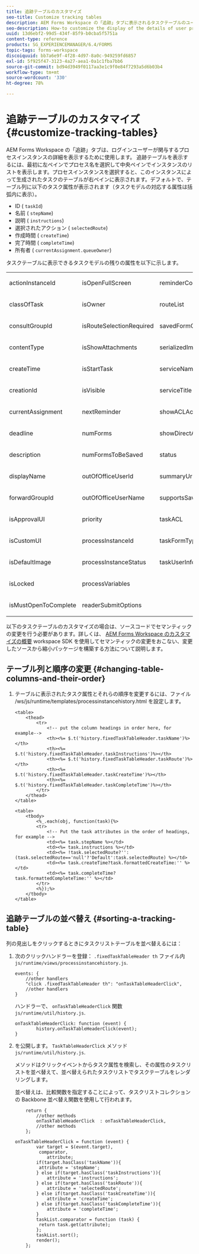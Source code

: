 ```yaml
---
title: 追跡テーブルのカスタマイズ
seo-title: Customize tracking tables
description: AEM Forms Workspace の「追跡」タブに表示されるタスクテーブルのユーザープロセスの詳細表示をカスタマイズする方法。
seo-description: How-to customize the display of the details of user processes in the task table displayed in the tracking tab of AEM Forms workspace.
uuid: 13d6ebf2-99d5-434f-85f9-b0cba5f5751a
content-type: reference
products: SG_EXPERIENCEMANAGER/6.4/FORMS
topic-tags: forms-workspace
discoiquuid: bb7a6e9f-4f28-4d97-8a0c-949259fd6857
exl-id: 5f925f47-3123-4a27-aea1-0a1c1fba7bb6
source-git-commit: bd94d3949f0117aa3e1c9f0e84f7293a5d6b03b4
workflow-type: tm+mt
source-wordcount: '330'
ht-degree: 78%

---
```


# 追跡テーブルのカスタマイズ{#customize-tracking-tables}

AEM Forms Workspace の「追跡」タブは、ログインユーザーが関与するプロセスインスタンスの詳細を表示するために使用します。 追跡テーブルを表示するには、最初に左ペインでプロセス名を選択して中央ペインでインスタンスのリストを表示します。プロセスインスタンスを選択すると、このインスタンスによって生成されたタスクのテーブルが右ペインに表示されます。デフォルトで、テーブル列に以下のタスク属性が表示されます（タスクモデルの対応する属性は括弧内に表示）。

* ID ( `taskId`)
* 名前 ( `stepName`)
* 説明 ( `instructions`)
* 選択されたアクション ( `selectedRoute`)
* 作成時間 ( `createTime`)
* 完了時間 ( `completeTime`)
* 所有者 ( `currentAssignment.queueOwner`)

タスクテーブルに表示できるタスクモデルの残りの属性を以下に示します。

<table> 
 <tbody> 
  <tr> 
   <td><p>actionInstanceId</p> </td> 
   <td><p>isOpenFullScreen</p> </td> 
   <td><p>reminderCount</p> </td> 
  </tr> 
  <tr> 
   <td><p>classOfTask</p> </td> 
   <td><p>isOwner</p> </td> 
   <td><p>routeList</p> </td> 
  </tr> 
  <tr> 
   <td><p>consultGroupId</p> </td> 
   <td><p>isRouteSelectionRequired</p> </td> 
   <td><p>savedFormCount</p> </td> 
  </tr> 
  <tr> 
   <td><p>contentType</p> </td> 
   <td><p>isShowAttachments</p> </td> 
   <td><p>serializedImageTicket</p> </td> 
  </tr> 
  <tr> 
   <td><p>createTime</p> </td> 
   <td><p>isStartTask</p> </td> 
   <td><p>serviceName</p> </td> 
  </tr> 
  <tr> 
   <td><p>creationId</p> </td> 
   <td><p>isVisible</p> </td> 
   <td><p>serviceTitle</p> </td> 
  </tr> 
  <tr> 
   <td><p>currentAssignment</p> </td> 
   <td><p>nextReminder</p> </td> 
   <td><p>showACLActions</p> </td> 
  </tr> 
  <tr> 
   <td><p>deadline</p> </td> 
   <td><p>numForms</p> </td> 
   <td><p>showDirectActions</p> </td> 
  </tr> 
  <tr> 
   <td><p>description</p> </td> 
   <td><p>numFormsToBeSaved</p> </td> 
   <td><p>status</p> </td> 
  </tr> 
  <tr> 
   <td><p>displayName</p> </td> 
   <td><p>outOfOfficeUserId</p> </td> 
   <td><p>summaryUrl</p> </td> 
  </tr> 
  <tr> 
   <td><p>forwardGroupId</p> </td> 
   <td><p>outOfOfficeUserName</p> </td> 
   <td><p>supportsSave</p> </td> 
  </tr> 
  <tr> 
   <td><p>isApprovalUI</p> </td> 
   <td><p>priority</p> </td> 
   <td><p>taskACL</p> </td> 
  </tr> 
  <tr> 
   <td><p>isCustomUI</p> </td> 
   <td><p>processInstanceId</p> </td> 
   <td><p>taskFormType</p> </td> 
  </tr> 
  <tr> 
   <td><p>isDefaultImage</p> </td> 
   <td><p>processInstanceStatus</p> </td> 
   <td><p>taskUserInfo</p> </td> 
  </tr> 
  <tr> 
   <td><p>isLocked</p> </td> 
   <td><p>processVariables</p> </td> 
   <td> </td> 
  </tr> 
  <tr> 
   <td><p>isMustOpenToComplete</p> </td> 
   <td><p>readerSubmitOptions</p> </td> 
   <td> </td> 
  </tr> 
 </tbody> 
</table>

以下のタスクテーブルのカスタマイズの場合は、ソースコードでセマンティックの変更を行う必要があります。詳しくは、 [AEM Forms Workspace のカスタマイズの概要](/help/forms/using/introduction-customizing-html-workspace.md) workspace SDK を使用してセマンティックの変更をおこない、変更したソースから縮小パッケージを構築する方法について説明します。

## テーブル列と順序の変更 {#changing-table-columns-and-their-order}

1. テーブルに表示されたタスク属性とそれらの順序を変更するには、ファイル /ws/js/runtime/templates/processinstancehistory.html を設定します。

   ```as3
   <table>
       <thead>
           <tr>
               <!-- put the column headings in order here, for example-->
               <th><%= $.t('history.fixedTaskTableHeader.taskName')%></th>
               <th><%= $.t('history.fixedTaskTableHeader.taskInstructions')%></th>
               <th><%= $.t('history.fixedTaskTableHeader.taskRoute')%></th>
               <th><%= $.t('history.fixedTaskTableHeader.taskCreateTime')%></th>
               <th><%= $.t('history.fixedTaskTableHeader.taskCompleteTime')%></th>
           </tr>
       </thead>
   </table>
   ```

   ```as3
   <table>
       <tbody>
           <%_.each(obj, function(task){%>
           <tr>
               <!-- Put the task attributes in the order of headings, for example -->
               <td><%= task.stepName %></td>
               <td><%= task.instructions %></td>
               <td><%= !task.selectedRoute?'':(task.selectedRoute=='null'?'Default':task.selectedRoute) %></td>
               <td><%= task.createTime?task.formattedCreateTime:'' %></td>
               <td><%= task.completeTime? task.formattedCompleteTime:'' %></td>
           </tr>
           <%});%>
       </tbody>
   </table>
   ```

## 追跡テーブルの並べ替え {#sorting-a-tracking-table}

列の見出しをクリックするときにタスクリストテーブルを並べ替えるには：

1. 次のクリックハンドラーを登録： `.fixedTaskTableHeader th` ファイル内 `js/runtime/views/processinstancehistory.js`.

   ```as3
   events: {
       //other handlers
       "click .fixedTaskTableHeader th": "onTaskTableHeaderClick",
       //other handlers
   }
   ```

   ハンドラーで、 `onTaskTableHeaderClick` 関数 `js/runtime/util/history.js`.

   ```as3
   onTaskTableHeaderClick: function (event) {
           history.onTaskTableHeaderClick(event);
   }
   ```

1. を公開します。 `TaskTableHeaderClick` メソッド `js/runtime/util/history.js`.

   メソッドはクリックイベントからタスク属性を検索し、その属性のタスクリストを並べ替えて、並べ替えられたタスクリストでタスクテーブルをレンダリングします。

   並べ替えは、比較関数を指定することによって、タスクリストコレクションの Backbone 並べ替え関数を使用して行われます。

   ```as3
       return {
           //other methods
           onTaskTableHeaderClick  : onTaskTableHeaderClick,
           //other methods
       };
   ```

   ```as3
   onTaskTableHeaderClick = function (event) {
           var target = $(event.target),
            comparator,
               attribute;
           if(target.hasClass('taskName')){
            attribute = 'stepName';
           } else if(target.hasClass('taskInstructions')){
               attribute = 'instructions'; 
           } else if(target.hasClass('taskRoute')){
               attribute = 'selectedRoute'; 
           } else if(target.hasClass('taskCreateTime')){
               attribute = 'createTime'; 
           } else if(target.hasClass('taskCompleteTime')){
               attribute = 'completeTime'; 
           }
           taskList.comparator = function (task) {
            return task.get(attribute);
           };
           taskList.sort();
           render();
       };
   ```

